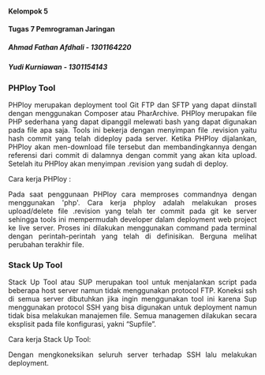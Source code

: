 #### Kelompok 5
#### Tugas 7 Pemrograman Jaringan
##### Ahmad Fathan Afdhali - 1301164220
##### Yudi Kurniawan - 1301154143


### PHPloy Tool
<p align="justify">
PHPloy merupakan deployment tool Git FTP dan SFTP yang dapat diinstall dengan menggunakan Composer atau PharArchive. PHPloy merupakan file PHP sederhana yang dapat dipanggil melewati bash yang dapat digunakan pada file apa saja. Tools ini bekerja dengan menyimpan file .revision yaitu hash commit yang telah dideploy pada server. Ketika PHPloy dijalankan, PHPloy akan men-download file tersebut dan membandingkannya dengan referensi dari commit di dalamnya dengan commit yang akan kita upload. Setelah itu PHPloy akan menyimpan .revision yang sudah di deploy.
</p>

Cara kerja PHPloy :
<p align="justify">
Pada saat penggunaan PHPloy cara memproses commandnya dengan menggunakan 'php'. Cara kerja phploy adalah melakukan proses upload/delete file .revision yang telah ter commit pada git ke server sehingga tools ini mempermudah developer dalam deployment web project ke live server. Proses ini dilakukan menggunakan command pada terminal dengan perintah-perintah yang telah di definisikan. Berguna melihat perubahan terakhir file.
</p>

### Stack Up Tool
<p align="justify">
Stack Up Tool atau SUP merupakan tool untuk menjalankan script pada beberapa host server namun tidak menggunakan protocol FTP. Koneksi ssh di semua server dibutuhkan jika ingin menggunakan tool ini karena Sup menggunakan protocol SSH yang bisa digunakan untuk deployment namun tidak bisa melakukan manajemen file. Semua managemen dilakukan secara eksplisit pada file konfigurasi, yakni “Supfile”.
</p>

Cara kerja Stack Up Tool:
<p align="justify">
Dengan mengkoneksikan seluruh server terhadap SSH lalu melakukan deployment.
</p>
